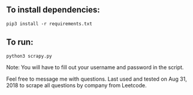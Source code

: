 ## To install dependencies:
`pip3 install -r requirements.txt`

## To run:
`python3 scrapy.py`

Note: You will have to fill out your username and password in the script.

Feel free to message me with questions. Last used and tested on Aug 31, 2018 to scrape all questions by company from Leetcode.
